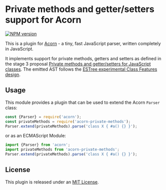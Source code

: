 # Private methods and getter/setters support for Acorn

[![NPM version](https://img.shields.io/npm/v/acorn-private-methods.svg)](https://www.npmjs.org/package/acorn-private-methods)

This is a plugin for [Acorn](http://marijnhaverbeke.nl/acorn/) - a tiny, fast JavaScript parser, written completely in JavaScript.

It implements support for private methods, getters and setters as defined in the stage 3 proposal [Private methods and getter/setters for JavaScript classes](https://github.com/tc39/proposal-private-methods). The emitted AST follows the [ESTree experimental Class Features design](https://github.com/estree/estree/blob/master/experimental/class-features.md).

## Usage

This module provides a plugin that can be used to extend the Acorn `Parser` class:

```javascript
const {Parser} = require('acorn');
const privateMethods = require('acorn-private-methods');
Parser.extend(privateMethods).parse('class X { #a() {} }');
```

or as an ECMAScript Module:

```javascript
import {Parser} from 'acorn';
import privateMethods from 'acorn-private-methods';
Parser.extend(privateMethods).parse('class X { #a() {} }');
```

## License

This plugin is released under an [MIT License](./LICENSE).
